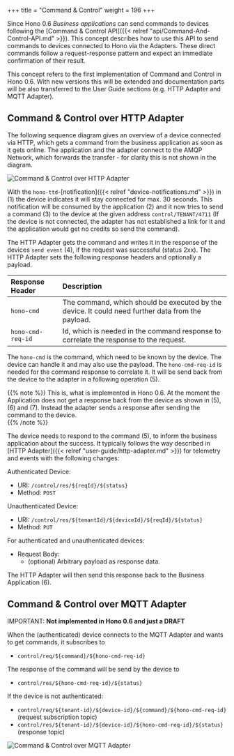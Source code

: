 +++
title = "Command & Control"
weight = 196
+++

Since Hono 0.6 *Business applications* can send commands to devices following the [Command & Control API]({{< relref "api/Command-And-Control-API.md" >}}). This concept describes how to use this API to send commands to devices connected to Hono via the Adapters. These direct commands follow a request-response pattern and expect an immediate confirmation of their result.  
 
<!--more-->

This concept refers to the first implementation of Command and Control in Hono 0.6. With new versions this will be extended and documentation parts will be also transferred to the User Guide sections (e.g. HTTP Adapter and MQTT Adapter).

## Command & Control over HTTP Adapter

The following sequence diagram gives an overview of a device connected via HTTP, which gets a command from the business application as soon as it gets online. The application and the adapter connect to the AMQP Network, which forwards the transfer - for clarity this is not shown in the diagram. 
 
![Command & Control over HTTP Adapter](../command_control_concept_http.png) 

With the `hono-ttd`-[notification]({{< relref "device-notifications.md" >}}) in (1) the device indicates it will stay connected for max. 30 seconds. This notification will be consumed by the application (2) and it now tries to send a command (3) to the device at the given address `control/TENANT/4711` (If the device is not connected, the adapter has not established a link for it and the application would get no credits so send the command).

The HTTP Adapter gets the command and writes it in the response of the devices `send event` (4), if the request was successful (status 2xx). The HTTP Adapter sets the following response headers and optionally a payload.

| Response Header              | Description         |
| :---------------------       |  :----------------- |
| `hono-cmd`               | The command, which should be executed by the device. It could need further data from the payload. |
| `hono-cmd-req-id`      | Id, which is needed in the command response to correlate the response to the request.       |

 The `hono-cmd` is the command, which need to be known by the device. The device can handle it and may also use the payload. The `hono-cmd-req-id` is needed for the command response to correlate it. It will be send back from the device to the adapter in a following operation (5). 
 
{{% note %}}
This is, what is implemented in Hono 0.6. At the moment the Application does not get a response back from the device as shown in (5), (6) and (7). Instead the adapter sends a response after sending the command to the device.  
{{% /note %}}

The device needs to respond to the command (5), to inform the business application about the success. It typically follows the way described in [HTTP Adapter]({{< relref "user-guide/http-adapter.md" >}}) for telemetry and events with the following changes:

Authenticated Device:

* URI: `/control/res/${reqId}/${status}` 
* Method: `POST`

Unauthenticated Device:

* URI: `/control/res/${tenantId}/${deviceId}/${reqId}/${status}` 
* Method: `PUT`

For authenticated and unauthenticated devices:

* Request Body:
  * (optional) Arbitrary payload as response data.

The HTTP Adapter will then send this response back to the Business Application (6). 

## Command & Control over MQTT Adapter

IMPORTANT: **Not implemented in Hono 0.6 and just a DRAFT**

When the (authenticated) device connects to the MQTT Adapter and wants to get commands, it subscribes to 

* `control/req/${command}/${hono-cmd-req-id}`

The response of the command will be send by the device to 

* `control/res/${hono-cmd-req-id}/${status}`


If the device is not authenticated:

* `control/req/${tenant-id}/${device-id}/${command}/${hono-cmd-req-id}` (request subscription topic)
* `control/res/${tenant-id}/${device-id}/${hono-cmd-req-id}/${status}` (response topic) 


![Command & Control over MQTT Adapter](../command_control_concept_mqtt.png) 
